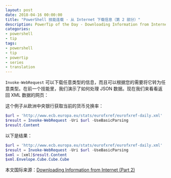 ```yaml
---
layout: post
date: 2018-04-16 00:00:00
title: "PowerShell 技能连载 - 从 Internet 下载信息（第 2 部分）"
description: PowerTip of the Day - Downloading Information from Internet (Part 2)
categories:
- powershell
- tip
tags:
- powershell
- tip
- powertip
- series
- translation
---
```

`Invoke-WebRequest` 可以下载任意类型的信息，而且可以根据您的需要将它转为任意类型。在前一个技能里，我们演示了如何处理 JSON 数据。现在我们来看看返回 XML 数据的网页：

这个例子从欧洲中央银行获取当前的货币兑换率：

```powershell
$url = 'http://www.ecb.europa.eu/stats/eurofxref/eurofxref-daily.xml'
$result = Invoke-WebRequest -Uri $url -UseBasicParsing
$result.Content
```

以下是结果：

```powershell
$url = 'http://www.ecb.europa.eu/stats/eurofxref/eurofxref-daily.xml'
$result = Invoke-WebRequest -Uri $url -UseBasicParsing
$xml = [xml]$result.Content
$xml.Envelope.Cube.Cube.Cube
```

<!--more-->
本文国际来源：[Downloading Information from Internet (Part 2)](http://community.idera.com/powershell/powertips/b/tips/posts/downloading-information-from-internet-part-2)
